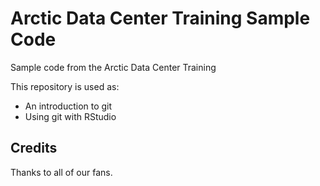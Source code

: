 # Arctic Data Center Training Sample Code
Sample code from the Arctic Data Center Training

This repository is used as:

* An introduction to git
* Using git with RStudio

## Credits

Thanks to all of our fans.
